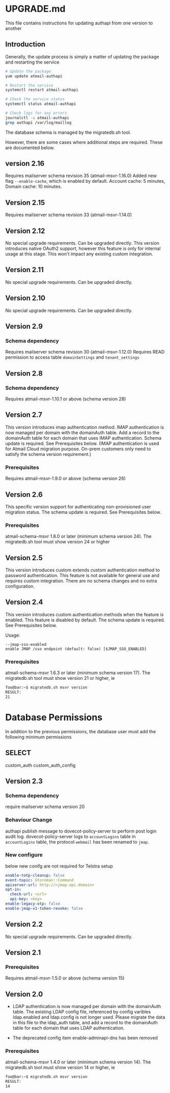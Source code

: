 # UPGRADE.md

This file contains instructions for updating authapi from one version to another

## Introduction

Generally, the update process is simply a matter of updating the package and restarting the service

```bash
# Update the package
yum update atmail-authapi

# Restart the service
systemctl restart atmail-authapi

# Check the service status
systemctl status atmail-authapi

# Check logs for any errors
journalctl -u atmail-authapi
grep authapi /var/log/maillog
```
The database schema is managed by the migratedb.sh tool. 

However, there are some cases where additional steps are required. These are documented below.

## version 2.16
Requires mailserver schema revision 35 (atmail-msvr-1.16.0)
Added new flag `--enable-cache`, which is enabled by default. Account cache: 5 minutes, Domain cache: 10 minutes.

## Version 2.15
Requires mailserver schema revision 33 (atmail-msvr-1.14.0)

## Version 2.12
No special upgrade requirements. Can be upgraded directly.
This version introduces native OAuth2 support, however this feature is only for internal usage at this stage. This won't impact any existing custom integration.

## Version 2.11
No special upgrade requirements. Can be upgraded directly.

## Version 2.10
No special upgrade requirements. Can be upgraded directly.

## Version 2.9
### Schema dependency
Requires mailserver schema revision 30 (atmail-msvr-1.12.0)
Requires READ permission to access table `domainSettings` and `tenant_settings`

## Version 2.8
### Schema dependency
Requires atmail-msvr-1.10.1 or above (schema version 28)

## Version 2.7
This version introduces imap authentication method.
IMAP authentication is now managed per domain with the domainAuth table. Add a record to the domainAuth table for each domain that uses IMAP authentication.
Schema update is required. See Prerequisites below. (IMAP authentication is used for Atmail Cloud migration purpose. On-prem customers only need to satisfy the schema version requirement.)

### Prerequisites
Requires atmail-msvr-1.9.0 or above (schema version 26)

## Version 2.6
This specific version support for authenticating non-provisioned user migration status.
The schema update is required. See Prerequisites below.
### Prerequisites
atmail-schema-msvr 1.8.0 or later (minimum schema version 24). The migratedb.sh tool must show version 24 or higher

## Version 2.5
This version introduces custom extends custom authentication method to password authentication. 
This feature is not available for general use and requires custom integration. There are no schema changes and no extra configuration.

## Version 2.4
This version introduces custom authentication methods when the feature is enabled. This feature is disabled by default.
The schema update is required. See Prerequisites below.

Usage:
```
--jmap-sso-enabled                                                enable JMAP /sso endpoint (default: false) [$JMAP_SSO_ENABLED]
```

### Prerequisites
atmail-schema-msvr 1.6.3 or later (minimum schema version 17). The migratedb.sh tool must show version 21 or higher, ie
```bash
foo@bar:~$ migratedb.sh msvr version
RESULT:
21
```
# Database Permissions
In addition to the previous permissions, the database user must add the following minimum permissions

## SELECT
custom_auth
custom_auth_config

## Version 2.3
### Schema dependency
require mailserver schema version 20

### Behaviour Change
authapi publish message to dovecot-policy-server to perform post login audit log. dovecot-policy-server logs to `accountLogins` table
in `accountLogins` table, the protocol `webmail` has been renamed to `jmap`.

### New configure
below new conifg are not required for Telstra setup

```yaml
enable-totp-cleanup: false
event-topic: Storeman::Command
apiserver-url: http://<jmap-api.domain>
opt-in:
  check-url: <url>
  api-key: <key>
enable-legacy-otp: false
enable-jmap-v1-token-revoke: false
```

## Version 2.2
No special upgrade requirements. Can be upgraded directly.

## Version 2.1
### Prerequisites
Requires atmail-msvr-1.5.0 or above (schema version 15)

## Version 2.0

* LDAP authentication is now managed per domain with the domainAuth table. The existing LDAP config file, referenced by config varibles ldap.enabled and ldap.config is not longer used. Please migrate the data in this file to the ldap_auth table, and add a record to the domainAuth table for each domain that uses LDAP authentication.

* The deprecated config item enable-adminapi-dns has been removed

### Prerequisites

atmail-schema-msvr 1.4.0 or later (minimum schema version 14). The migratedb.sh tool must show version 14 or higher, ie
```bash
foo@bar:~$ migratedb.sh msvr version
RESULT:
14
```
